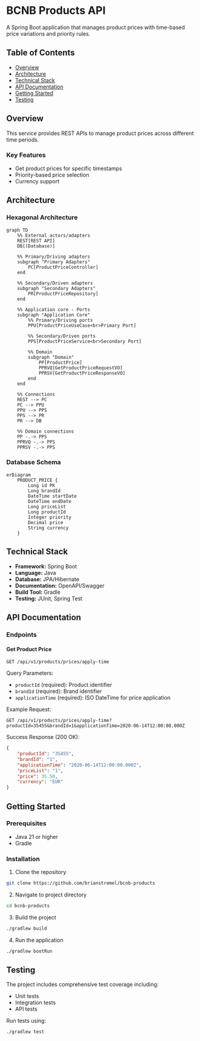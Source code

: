 # BCNB Products API

A Spring Boot application that manages product prices with time-based price variations and priority rules.

## Table of Contents
- [Overview](#overview)
- [Architecture](#architecture)
- [Technical Stack](#technical-stack)
- [API Documentation](#api-documentation)
- [Getting Started](#getting-started)
- [Testing](#testing)

## Overview

This service provides REST APIs to manage product prices across different time periods.

### Key Features
- Get product prices for specific timestamps
- Priority-based price selection
- Currency support

## Architecture

### Hexagonal Architecture
```mermaid
graph TD
    %% External actors/adapters
    REST[REST API]
    DB[(Database)]
    
    %% Primary/Driving adapters
    subgraph "Primary Adapters"
        PC[ProductPriceController]
    end
    
    %% Secondary/Driven adapters
    subgraph "Secondary Adapters"
        PR[ProductPriceRepository]
    end
    
    %% Application core - Ports
    subgraph "Application Core"
        %% Primary/Driving ports
        PPU[ProductPriceUseCase<br>Primary Port]
        
        %% Secondary/Driven ports
        PPS[ProductPriceService<br>Secondary Port]
        
        %% Domain
        subgraph "Domain"
            PP[ProductPrice]
            PPRVQ[GetProductPriceRequestVO]
            PPRSV[GetProductPriceResponseVO]
        end
    end
    
    %% Connections
    REST --> PC
    PC --> PPU
    PPU --> PPS
    PPS --> PR
    PR --> DB
    
    %% Domain connections
    PP -.-> PPS
    PPRVQ -.-> PPS
    PPRSV -.-> PPS
```

### Database Schema
```mermaid
erDiagram
    PRODUCT_PRICE {
        Long id PK
        Long brandId
        DateTime startDate
        DateTime endDate
        Long priceList
        Long productId
        Integer priority
        Decimal price
        String currency
    }
```

## Technical Stack

- **Framework:** Spring Boot
- **Language:** Java
- **Database:** JPA/Hibernate
- **Documentation:** OpenAPI/Swagger
- **Build Tool:** Gradle
- **Testing:** JUnit, Spring Test

## API Documentation

### Endpoints

#### Get Product Price
```
GET /api/v1/products/prices/apply-time
```

Query Parameters:
- `productId` (required): Product identifier
- `brandId` (required): Brand identifier
- `applicationTime` (required): ISO DateTime for price application

Example Request:
```
GET /api/v1/products/prices/apply-time?productId=35455&brandId=1&applicationTime=2020-06-14T12:00:00.000Z
```

Success Response (200 OK):
```json
{
    "productId": "35455",
    "brandId": "1",
    "applicationTime": "2020-06-14T12:00:00.000Z",
    "priceList": "1",
    "price": 35.50,
    "currency": "EUR"
}
```

## Getting Started

### Prerequisites
- Java 21 or higher
- Gradle

### Installation

1. Clone the repository
```bash
git clone https://github.com/brianstremel/bcnb-products
```

2. Navigate to project directory
```bash
cd bcnb-products
```

3. Build the project
```bash
./gradlew build
```

4. Run the application
```bash
./gradlew bootRun
```


## Testing

The project includes comprehensive test coverage including:
- Unit tests
- Integration tests
- API tests

Run tests using:
```bash
./gradlew test
```
